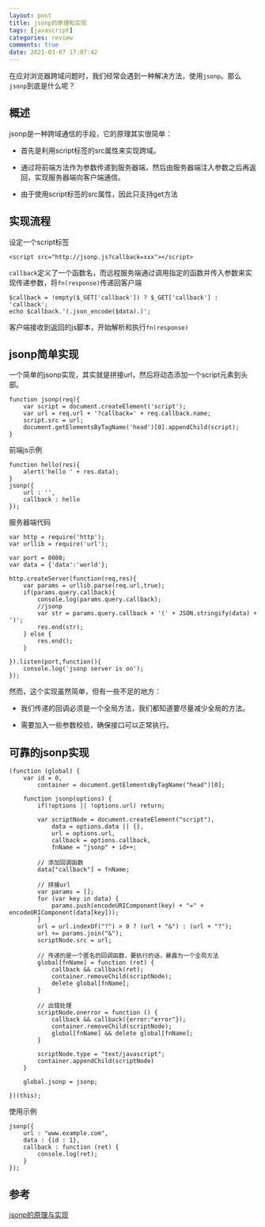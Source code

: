 ```yaml
---
layout: post
title: jsonp的原理和实现
tags: [javascript]
categories: review
comments: true
date: 2021-03-07 17:07:42
---
```


在应对浏览器跨域问题时，我们经常会遇到一种解决方法，使用`jsonp`。那么`jsonp`到底是什么呢？

<!-- more -->

## 概述
jsonp是一种跨域通信的手段，它的原理其实很简单：

* 首先是利用script标签的src属性来实现跨域。

* 通过将前端方法作为参数传递到服务器端，然后由服务器端注入参数之后再返回，实现服务器端向客户端通信。

* 由于使用script标签的src属性，因此只支持get方法

## 实现流程
设定一个script标签
```
<script src="http://jsonp.js?callback=xxx"></script>
```
`callback`定义了一个函数名，而远程服务端通过调用指定的函数并传入参数来实现传递参数，将`fn(response)`传递回客户端
```
$callback = !empty($_GET['callback']) ? $_GET['callback'] : 'callback';
echo $callback.'(.json_encode($data).)';
```
客户端接收到返回的js脚本，开始解析和执行`fn(response)`

## jsonp简单实现
一个简单的jsonp实现，其实就是拼接url，然后将动态添加一个script元素到头部。
```
function jsonp(req){
    var script = document.createElement('script');
    var url = req.url + '?callback=' + req.callback.name;
    script.src = url;
    document.getElementsByTagName('head')[0].appendChild(script); 
}
```
前端js示例
```
function hello(res){
    alert('hello ' + res.data);
}
jsonp({
    url : '',
    callback : hello 
});
```
服务器端代码
```
var http = require('http');
var urllib = require('url');

var port = 8080;
var data = {'data':'world'};

http.createServer(function(req,res){
    var params = urllib.parse(req.url,true);
    if(params.query.callback){
        console.log(params.query.callback);
        //jsonp
        var str = params.query.callback + '(' + JSON.stringify(data) + ')';
        res.end(str);
    } else {
        res.end();
    }
    
}).listen(port,function(){
    console.log('jsonp server is on');
});
```
然而，这个实现虽然简单，但有一些不足的地方：

* 我们传递的回调必须是一个全局方法，我们都知道要尽量减少全局的方法。

* 需要加入一些参数校验，确保接口可以正常执行。

## 可靠的jsonp实现
```
(function (global) {
    var id = 0,
        container = document.getElementsByTagName("head")[0];

    function jsonp(options) {
        if(!options || !options.url) return;

        var scriptNode = document.createElement("script"),
            data = options.data || {},
            url = options.url,
            callback = options.callback,
            fnName = "jsonp" + id++;

        // 添加回调函数
        data["callback"] = fnName;

        // 拼接url
        var params = [];
        for (var key in data) {
            params.push(encodeURIComponent(key) + "=" + encodeURIComponent(data[key]));
        }
        url = url.indexOf("?") > 0 ? (url + "&") : (url + "?");
        url += params.join("&");
        scriptNode.src = url;

        // 传递的是一个匿名的回调函数，要执行的话，暴露为一个全局方法
        global[fnName] = function (ret) {
            callback && callback(ret);
            container.removeChild(scriptNode);
            delete global[fnName];
        }

        // 出错处理
        scriptNode.onerror = function () {
            callback && callback({error:"error"});
            container.removeChild(scriptNode);
            global[fnName] && delete global[fnName];
        }

        scriptNode.type = "text/javascript";
        container.appendChild(scriptNode)
    }

    global.jsonp = jsonp;

})(this);
```
使用示例
```
jsonp({
    url : "www.example.com",
    data : {id : 1},
    callback : function (ret) {
        console.log(ret);
    }
});
```

## 参考
[jsonp的原理与实现](https://segmentfault.com/a/1190000007665361)
